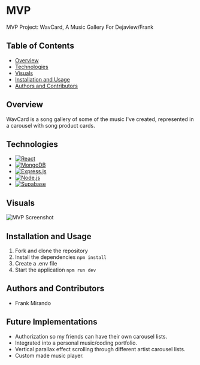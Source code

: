 # MVP
MVP Project: WavCard, A Music Gallery For Dejaview/Frank

## Table of Contents

- [Overview](#overview)
- [Technologies](#technologies)
- [Visuals](#visuals)
- [Installation and Usage](#installation-and-usage)
- [Authors and Contributors](#authors-and-contributors)

## Overview

WavCard is a song gallery of some of the music I've created, represented in a carousel with song product cards.

## Technologies

- [![React](https://img.shields.io/badge/React-20232A?style=for-the-badge&logo=react&logoColor=61DAFB)](https://reactjs.org/)
- [![MongoDB](https://img.shields.io/badge/MongoDB-4EA94B?style=for-the-badge&logo=mongodb&logoColor=white)](https://www.mongodb.com/)
- [![Express.js](https://img.shields.io/badge/Express.js-000000?style=for-the-badge&logo=express&logoColor=white)](https://expressjs.com/)
- [![Node.js](https://img.shields.io/badge/Node.js-339933?style=for-the-badge&logo=nodedotjs&logoColor=white)](https://nodejs.org/)
- [![Supabase](https://img.shields.io/badge/Supabase-1E2533?style=flat-square&logo=Supabase&logoColor=white)](https://supabase.io)


## Visuals

![MVP Screenshot](https://github.com/fmirando/MVP/blob/master/public/images/MVP.jpg)

## Installation and Usage

1. Fork and clone the repository
2. Install the dependencies `npm install`
3. Create a .env file
4. Start the application `npm run dev`

## Authors and Contributors

- Frank Mirando

## Future Implementations
- Authorization so my friends can have their own carousel lists.
- Integrated into a personal music/coding portfolio.
- Vertical parallax effect scrolling through different artist carousel lists.
- Custom made music player. 


